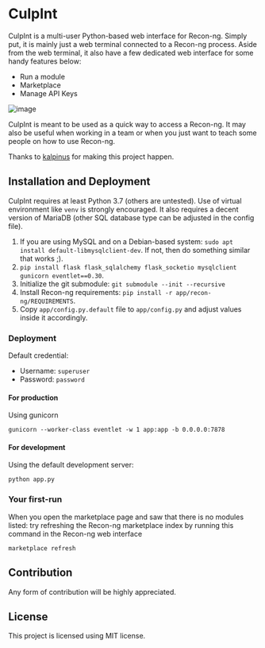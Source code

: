 # CulpInt
CulpInt is a multi-user Python-based web interface for Recon-ng. Simply put, it is mainly just a web terminal connected to a Recon-ng process. Aside from the web terminal, it also have a few dedicated web interface for some handy features below:
- Run a module
- Marketplace
- Manage API Keys

![image](https://user-images.githubusercontent.com/30001379/148701387-275b3437-5d99-4fa9-bfb5-b35a991ebfde.png)

CulpInt is meant to be used as a quick way to access a Recon-ng. It may also be useful when working in a team or when you just want to teach some people on how to use Recon-ng.

Thanks to [kalpinus](https://github.com/kalpinus) for making this project happen.

## Installation and Deployment
CulpInt requires at least Python 3.7 (others are untested). Use of virtual environment like `venv` is strongly encouraged. It also requires a decent
version of MariaDB (other SQL database type can be adjusted in the config file).
1. If you are using MySQL and on a Debian-based system: `sudo apt install default-libmysqlclient-dev`. If not, then do something similar that works ;).
2. `pip install flask flask_sqlalchemy flask_socketio mysqlclient gunicorn eventlet==0.30`.
3. Initialize the git submodule: `git submodule --init --recursive`
4. Install Recon-ng requirements: `pip install -r app/recon-ng/REQUIREMENTS`.
5. Copy `app/config.py.default` file to `app/config.py` and adjust values inside it accordingly.

### Deployment
Default credential:
- Username: `superuser`
- Password: `password`
#### For production
Using gunicorn
```
gunicorn --worker-class eventlet -w 1 app:app -b 0.0.0.0:7878
```
#### For development
Using the default development server:
```
python app.py
```

### Your first-run
When you open the marketplace page and saw that there is no modules listed: try refreshing the Recon-ng marketplace index by running this command in the Recon-ng web interface
```
marketplace refresh
```

## Contribution
Any form of contribution will be highly appreciated.

## License
This project is licensed using MIT license.
